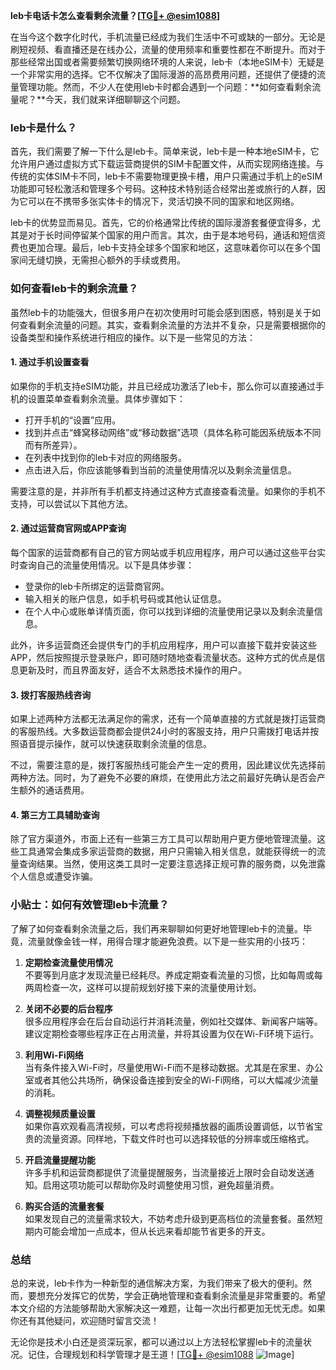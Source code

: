 **leb卡电话卡怎么查看剩余流量？[[TG💪+ @esim1088](https://t.me/s/esim1088)]**

在当今这个数字化时代，手机流量已经成为我们生活中不可或缺的一部分。无论是刷短视频、看直播还是在线办公，流量的使用频率和重要性都在不断提升。而对于那些经常出国或者需要频繁切换网络环境的人来说，leb卡（本地eSIM卡）无疑是一个非常实用的选择。它不仅解决了国际漫游的高昂费用问题，还提供了便捷的流量管理功能。然而，不少人在使用leb卡时都会遇到一个问题：**如何查看剩余流量呢？**今天，我们就来详细聊聊这个问题。

### leb卡是什么？

首先，我们需要了解一下什么是leb卡。简单来说，leb卡是一种本地eSIM卡，它允许用户通过虚拟方式下载运营商提供的SIM卡配置文件，从而实现网络连接。与传统的实体SIM卡不同，leb卡不需要物理更换卡槽，用户只需通过手机上的eSIM功能即可轻松激活和管理多个号码。这种技术特别适合经常出差或旅行的人群，因为它可以在不携带多张实体卡的情况下，灵活切换不同的国家和地区网络。

leb卡的优势显而易见。首先，它的价格通常比传统的国际漫游套餐便宜得多，尤其是对于长时间停留某个国家的用户而言。其次，由于是本地号码，通话和短信资费也更加合理。最后，leb卡支持全球多个国家和地区，这意味着你可以在多个国家间无缝切换，无需担心额外的手续或费用。

### 如何查看leb卡的剩余流量？

虽然leb卡的功能强大，但很多用户在初次使用时可能会感到困惑，特别是关于如何查看剩余流量的问题。其实，查看剩余流量的方法并不复杂，只是需要根据你的设备类型和操作系统进行相应的操作。以下是一些常见的方法：

#### 1. **通过手机设置查看**
如果你的手机支持eSIM功能，并且已经成功激活了leb卡，那么你可以直接通过手机的设置菜单查看剩余流量。具体步骤如下：

- 打开手机的“设置”应用。
- 找到并点击“蜂窝移动网络”或“移动数据”选项（具体名称可能因系统版本不同而有所差异）。
- 在列表中找到你的leb卡对应的网络服务。
- 点击进入后，你应该能够看到当前的流量使用情况以及剩余流量信息。

需要注意的是，并非所有手机都支持通过这种方式直接查看流量。如果你的手机不支持，可以尝试以下其他方法。

#### 2. **通过运营商官网或APP查询**
每个国家的运营商都有自己的官方网站或手机应用程序，用户可以通过这些平台实时查询自己的流量使用情况。以下是具体步骤：

- 登录你的leb卡所绑定的运营商官网。
- 输入相关的账户信息，如手机号码或其他认证信息。
- 在个人中心或账单详情页面，你可以找到详细的流量使用记录以及剩余流量信息。

此外，许多运营商还会提供专门的手机应用程序，用户可以直接下载并安装这些APP，然后按照提示登录账户，即可随时随地查看流量状态。这种方式的优点是信息更新及时，而且界面友好，适合不太熟悉技术操作的用户。

#### 3. **拨打客服热线咨询**
如果上述两种方法都无法满足你的需求，还有一个简单直接的方式就是拨打运营商的客服热线。大多数运营商都会提供24小时的客服支持，用户只需拨打电话并按照语音提示操作，就可以快速获取剩余流量的信息。

不过，需要注意的是，拨打客服热线可能会产生一定的费用，因此建议优先选择前两种方法。同时，为了避免不必要的麻烦，在使用此方法之前最好先确认是否会产生额外的通话费用。

#### 4. **第三方工具辅助查询**
除了官方渠道外，市面上还有一些第三方工具可以帮助用户更方便地管理流量。这些工具通常会集成多家运营商的数据，用户只需输入相关信息，就能获得统一的流量查询结果。当然，使用这类工具时一定要注意选择正规可靠的服务商，以免泄露个人信息或遭受诈骗。

### 小贴士：如何有效管理leb卡流量？

了解了如何查看剩余流量之后，我们再来聊聊如何更好地管理leb卡的流量。毕竟，流量就像金钱一样，用得合理才能避免浪费。以下是一些实用的小技巧：

1. **定期检查流量使用情况**  
   不要等到月底才发现流量已经耗尽。养成定期查看流量的习惯，比如每周或每两周检查一次，这样可以提前规划好接下来的流量使用计划。

2. **关闭不必要的后台程序**  
   很多应用程序会在后台自动运行并消耗流量，例如社交媒体、新闻客户端等。建议定期检查哪些程序正在占用流量，并将其设置为仅在Wi-Fi环境下运行。

3. **利用Wi-Fi网络**  
   当有条件接入Wi-Fi时，尽量使用Wi-Fi而不是移动数据。尤其是在家里、办公室或者其他公共场所，确保设备连接到安全的Wi-Fi网络，可以大幅减少流量的消耗。

4. **调整视频质量设置**  
   如果你喜欢观看高清视频，可以考虑将视频播放器的画质设置调低，以节省宝贵的流量资源。同样地，下载文件时也可以选择较低的分辨率或压缩格式。

5. **开启流量提醒功能**  
   许多手机和运营商都提供了流量提醒服务，当流量接近上限时会自动发送通知。启用这项功能可以帮助你及时调整使用习惯，避免超量消费。

6. **购买合适的流量套餐**  
   如果发现自己的流量需求较大，不妨考虑升级到更高档位的流量套餐。虽然短期内可能会增加一点成本，但从长远来看却能节省更多的开支。

### 总结

总的来说，leb卡作为一种新型的通信解决方案，为我们带来了极大的便利。然而，要想充分发挥它的优势，学会正确地管理和查看剩余流量是非常重要的。希望本文介绍的方法能够帮助大家解决这一难题，让每一次出行都更加无忧无虑。如果你还有其他疑问，欢迎随时留言交流！

无论你是技术小白还是资深玩家，都可以通过以上方法轻松掌握leb卡的流量状况。记住，合理规划和科学管理才是王道！[[TG💪+ @esim1088](https://t.me/s/esim1088) ![Image](https://i.postimg.cc/4NQfJmqS/Snipaste-2025-05-13-00-14-12.png)]